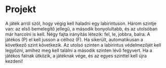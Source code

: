 # Projekt
A játék arról szól, hogy végig kell haladni egy labirintuson.
Három szintje van: az első bemelegítő jellegű, a második bonyolultabb, és az utolsóban már harcolni is kell. 
Négy fajta irányítás létezik: fel, le, jobbra, balra. 
A játékos (P) el kell jusson a célhoz (F). 
Ha sikerült, automatikusan a következő szint következik.
Az utolsó szinten a labirintus védelmezőjét kell legyőzni, amihez meg kell találni a második szinten lévő fegyvert.
Ha a játékos falnak ütközik, a játéknak vége, és az egyes szinttel kell újra kezdeni!